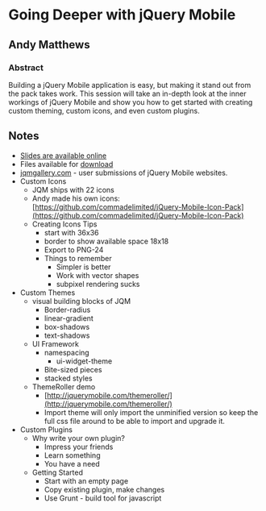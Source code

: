 # Going Deeper with jQuery Mobile

## Andy Matthews

### Abstract
Building a jQuery Mobile application is easy, but making it stand out from the pack takes work. This session will take an in-depth look at the inner workings of jQuery Mobile and show you how to get started with creating custom theming, custom icons, and even custom plugins.

## Notes
* [Slides are available online](http://www.andymatthews.net/read/2012/06/28/Slides-and-demos-from-jQuery-Con-2012)
* Files available for [download](http://goog.le/4CnpJ)
* [jqmgallery.com](http://jqmgallery.com) - user submissions of jQuery Mobile websites.
* Custom Icons
	* JQM ships with 22 icons
	* Andy made his own icons: [https://github.com/commadelimited/jQuery-Mobile-Icon-Pack](https://github.com/commadelimited/jQuery-Mobile-Icon-Pack)
	* Creating Icons Tips
		* start with 36x36
		* border to show available space 18x18
		* Export to PNG-24
		* Things to remember
			* Simpler is better
			* Work with vector shapes
			* subpixel rendering sucks
* Custom Themes
	* visual building blocks of JQM
		* Border-radius
		* linear-gradient
		* box-shadows
		* text-shadows
	* UI Framework
		* namespacing
			* ui-widget-theme
		* Bite-sized pieces
		* stacked styles
	* ThemeRoller demo
		* [http://jquerymobile.com/themeroller/](http://jquerymobile.com/themeroller/)
		* Import theme will only import the unminified version so keep the full css file around to be able to import and upgrade it. 
* Custom Plugins
	* Why write your own plugin?
		* Impress your friends
		* Learn something
		* You have a need
	* Getting Started
		* Start with an empty page
		* Copy existing plugin, make changes
		* Use Grunt - build tool for javascript
		
	
